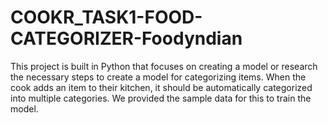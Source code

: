 # COOKR_TASK1-FOOD-CATEGORIZER-Foodyndian
This project is built in Python that focuses on creating a model or research the necessary steps to create a model for categorizing items. When the cook adds an item to their kitchen, it should be automatically categorized into multiple categories. We provided the sample data for this to train the model.
